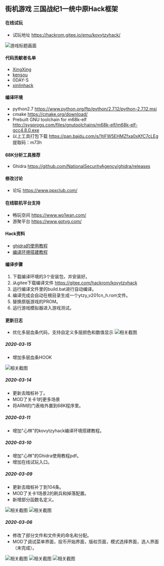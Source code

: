 ## 街机游戏 三国战纪1一统中原Hack框架
#### 在线试玩
- 试玩地址 https://hackrom.gitee.io/emu/kovytzyhack/

![游戏标题画面](https://gitee.com/hackrom/kovytzyhack/raw/master/images/title.png "游戏标题画面")

#### 代码贡献者名单
- [XingXing](https://gitee.com/happyasr)
- [kensou](https://gitee.com/hackrom)
- 0DAY-S
- [xinlinhack](https://gitee.com/xinlinhack)

#### 编译环境
- python2.7 https://www.python.org/ftp/python/2.7.12/python-2.7.12.msi
- cmake https://cmake.org/download/
- Prebuilt GNU toolchain for m68k-elf http://sysprogs.com/files/gnutoolchains/m68k-elf/m68k-elf-gcc4.8.0.exe
- 以上工具打包下载 https://pan.baidu.com/s/1tjFW5EHMZfxa0xKfC7cLEg 提取码：m73h

#### 68K分析工具推荐
- Ghidra https://github.com/NationalSecurityAgency/ghidra/releases

#### 修改讨论
- 论坛 https://www.ppxclub.com/

#### 在线联机平台支持
- 畅玩空间 https://www.wo1wan.com/
- 游聚平台 https://www.gotvg.com/

#### Hack资料
- [ghidra的使用教程](https://gitee.com/hackrom/kovytzyhack/blob/master/docs/ghidra%E7%9A%84%E4%BD%BF%E7%94%A8%E6%95%99%E7%A8%8B.md)
- [编译环境搭建教程](https://gitee.com/hackrom/kovytzyhack/blob/master/docs/kovytzyhack%E7%BC%96%E8%AF%91%E7%8E%AF%E5%A2%83%E6%90%AD%E5%BB%BA%E6%95%99%E7%A8%8B.md)

#### 编译步骤
1. 下载编译环境的3个安装包，并安装好。
1. 从gitee下载编译文件 https://gitee.com/hackrom/kovytzyhack
1. 运行编译文件里的build.bat进行自动编译。
1. 编译完成会自动在根目录生成一个ytzy_v201cn_h.rom文件。
1. 替换原版游戏的PROM。
1. 运行游戏模拟器进入游戏测试。

#### 更新日志

- 优化多层血条代码，支持自定义多层颜色和数值显示
![相关截图](https://gitee.com/hackrom/kovytzyhack/raw/master/images/031601.png "相关截图")

##### 2020-03-15
- 增加多层血条HOOK

![相关截图](https://gitee.com/hackrom/kovytzyhack/raw/master/images/031501.png "相关截图")

##### 2020-03-14
- 更新去暗桩补丁。
- MOD了关卡1的更多场景
- 将ARM的门表格外置到68K程序里。

##### 2020-03-11
- 增加"心林"的kovytzyhack编译环境搭建教程。

##### 2020-03-10
- 增加"心林"的Ghidra使用教程pdf。
- 增加在线试玩入口。

##### 2020-03-09
- 更新去暗桩补丁到104条。
- MOD了关卡1场景2的刷兵和掉落配置。
- 新增部分函数名定义。

![相关截图](https://gitee.com/hackrom/kovytzyhack/raw/master/images/030901.png "相关截图")
![相关截图](https://gitee.com/hackrom/kovytzyhack/raw/master/images/030902.png "相关截图")

##### 2020-03-06
- 修改了部分文件和文件夹的命名和分配。
- MOD了调试菜单界面，投币开始界面，版权页面，模式选择界面，选人界面（未完成）。

![相关截图](https://gitee.com/hackrom/kovytzyhack/raw/master/images/030601.png "相关截图")
![相关截图](https://gitee.com/hackrom/kovytzyhack/raw/master/images/030602.png "相关截图")
![相关截图](https://gitee.com/hackrom/kovytzyhack/raw/master/images/030603.png "相关截图")

